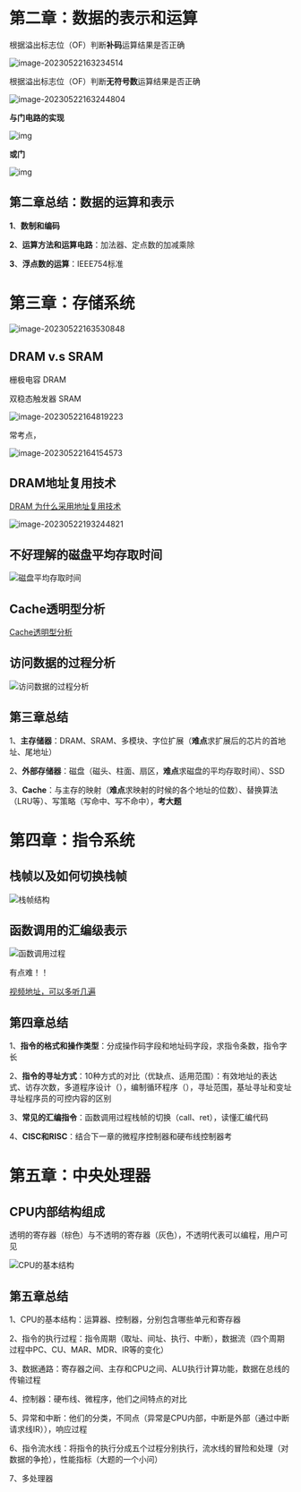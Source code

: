 # 第二章：数据的表示和运算

根据溢出标志位（OF）判断**补码**运算结果是否正确

![image-20230522163234514](计算机组成原理.assets/image-20230522163234514.png)

根据溢出标志位（OF）判断**无符号数**运算结果是否正确

![image-20230522163244804](计算机组成原理.assets/image-20230522163244804.png)

**与门电路的实现**

![img](计算机组成原理.assets/与门.png)

**或门**

![img](计算机组成原理.assets/或门.png)

## 第二章总结：数据的运算和表示

**1**、**数制和编码**

**2**、**运算方法和运算电路**：加法器、定点数的加减乘除

**3**、**浮点数的运算**：IEEE754标准

# 第三章：存储系统

![image-20230522163530848](计算机组成原理.assets/image-20230522163530848.png)

## DRAM v.s SRAM

栅极电容 DRAM

双稳态触发器 SRAM

![image-20230522164819223](计算机组成原理.assets/image-20230522164819223.png)

常考点，

![image-20230522164154573](计算机组成原理.assets/image-20230522164154573.png)

## DRAM地址复用技术

[DRAM 为什么采用地址复用技术](https://www.cnblogs.com/exungsh/p/15957909.html)

![image-20230522193244821](计算机组成原理.assets/image-20230522193244821.png)

## 不好理解的磁盘平均存取时间

![磁盘平均存取时间](计算机组成原理.assets/image-20230524203641255.png)

## Cache透明型分析

[Cache透明型分析](http://kjwy.5any.com/jsjxtjg/content/cl/jsjxtjg-kcjj-040507.htm)

## 访问数据的过程分析

![访问数据的过程分析](计算机组成原理.assets/image-20230526193243134.png)

## 第三章总结

1、**主存储器**：DRAM、SRAM、多模块、字位扩展（**难点**求扩展后的芯片的首地址、尾地址）

2、**外部存储器**：磁盘（磁头、柱面、扇区，**难点**求磁盘的平均存取时间）、SSD

3、**Cache**：与主存的映射（**难点**求映射的时候的各个地址的位数）、替换算法（LRU等）、写策略（写命中、写不命中），**考大题**

# 第四章：指令系统

## 栈帧以及如何切换栈帧

![栈帧结构](计算机组成原理.assets/image-20230530164102088.png)

## 函数调用的汇编级表示

![函数调用过程](计算机组成原理.assets/image-20230530164143304.png)

有点难！！

[视频地址，可以多听几遍](https://www.bilibili.com/video/BV1ps4y1d73V?p=58&vd_source=b99c7e40ffa0f64b68b706f2af755c8e)

## 第四章总结

1、**指令的格式和操作类型**：分成操作码字段和地址码字段，求指令条数，指令字长

2、**指令的寻址方式**：10种方式的对比（优缺点、适用范围）：有效地址的表达式、访存次数，多道程序设计（），编制循环程序（），寻址范围，基址寻址和变址寻址程序员的可控内容的区别

3、**常见的汇编指令**：函数调用过程栈帧的切换（call、ret），读懂汇编代码

4、**CISC和RISC**：结合下一章的微程序控制器和硬布线控制器考

# 第五章：中央处理器

## CPU内部结构组成

透明的寄存器（棕色）与不透明的寄存器（灰色），不透明代表可以编程，用户可见

![CPU的基本结构](计算机组成原理.assets/image-20230531153349230.png)

## 第五章总结

1、CPU的基本结构：运算器、控制器，分别包含哪些单元和寄存器

2、指令的执行过程：指令周期（取址、间址、执行、中断），数据流（四个周期过程中PC、CU、MAR、MDR、IR等的变化）

3、数据通路：寄存器之间、主存和CPU之间、ALU执行计算功能，数据在总线的传输过程

4、控制器：硬布线、微程序，他们之间特点的对比

5、异常和中断：他们的分类，不同点（异常是CPU内部，中断是外部（通过中断请求线IR）），响应过程

6、指令流水线：将指令的执行分成五个过程分别执行，流水线的冒险和处理（对数据的争抢），性能指标（大题的一个小问）

7、多处理器
